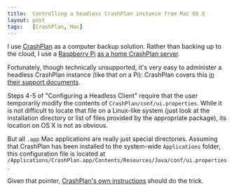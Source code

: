 ```yaml
---
title:  Controlling a headless CrashPlan instance from Mac OS X
layout: post
tags:   [CrashPlan, Mac]
---
```

I use [CrashPlan][crashplan] as a computer backup solution. Rather than backing up to the cloud, I
use a [Raspberry Pi][pi] [as a home CrashPlan server][server].

Fortunately, though technically unsupported, it's very easy to administer a headless CrashPlan
instance (like that on a Pi): CrashPlan covers this [in their support documents][headless].

Steps 4-5 of "Configuring a Headless Client" require that the user temporarily modify the contents
of `CrashPlan/conf/ui.properties`. While it is not difficult to locate that file on a Linux-like
system (just look at the installation directory or list of files provided by the appropriate
package), its location on OS X is not as obvious.

But all `.app` Mac applications are really just special directories. Assuming that CrashPlan has
been installed to the system-wide `Applications` folder, this configuration file is located at
`/Applications/CrashPlan.app/Contents/Resources/Java/conf/ui.properties`.

Given that pointer, [CrashPlan's own instructions][headless] should do the trick.

[crashplan]: http://www.crashplan.com
[pi]:        http://www.raspberrypi.org
[server]:    http://www.jonrogers.co.uk/2012/05/crashplan-on-the-raspberry-pi/
[headless]:  http://support.crashplan.com/doku.php/how_to/configure_a_headless_client
